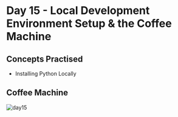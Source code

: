 # Day 15 - Local Development Environment Setup & the Coffee Machine
## Concepts Practised
- Installing Python Locally
## Coffee Machine
![day15](https://user-images.githubusercontent.com/98851253/154714105-6f8ffb9c-c32d-4b89-9d4f-438eba7e3c86.gif)
